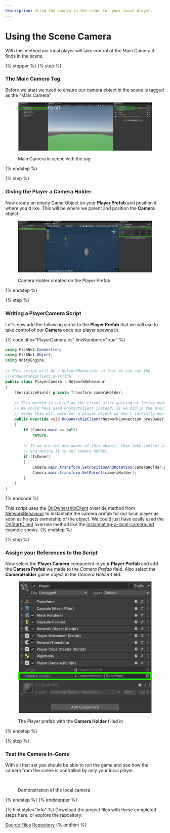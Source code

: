 ```yaml
---
description: Using the camera in the scene for your local player.
---
```


# Using the Scene Camera

With this method our local player will take control of the Main Camera it finds in the scene.

{% stepper %}
{% step %}
### The Main Camera Tag

Before we start we need to ensure our camera object in the scene is tagged as the "Main Camera"

<figure><img src="../../../.gitbook/assets/main-camera-in-scene.png" alt=""><figcaption><p>Main Camera in scene with the tag</p></figcaption></figure>
{% endstep %}

{% step %}
### Giving the Player a Camera Holder

Now create an empty Game Object on your **Player Prefab** and position it where you'd like. This will be where we parent and position the **Camera** object.

<figure><img src="../../../.gitbook/assets/camera-holder-setup.png" alt=""><figcaption><p>Camera Holder created on the Player Prefab</p></figcaption></figure>
{% endstep %}

{% step %}
### Writing a PlayerCamera Script

Let's now add the following script to the **Player Prefab** that we will use to take control of our **Camera** once our player spawns in.

{% code title="PlayerCamera.cs" lineNumbers="true" %}
```csharp
using FishNet.Connection;
using FishNet.Object;
using UnityEngine;

// This script will be a NetworkBehaviour so that we can use the 
// OnOwnershipClient override.
public class PlayerCamera : NetworkBehaviour
{
    [SerializeField] private Transform cameraHolder;

    // This method is called on the client after gaining or losing ownership of the object.
    // We could have used OnStartClient instead, as we did in the previous example, but using OnOwnershipClient
    // means this will work for a player object we don't initially own but are given ownership to later.
    public override void OnOwnershipClient(NetworkConnection prevOwner)
    {
        if (Camera.main == null)
            return;

        // If we are the new owner of this object, then take control of the camera by parenting it
        // and moving it to our camera holder.
        if (IsOwner)
        {
            Camera.main.transform.SetPositionAndRotation(cameraHolder.position, cameraHolder.rotation);
            Camera.main.transform.SetParent(cameraHolder);
        }
    }
}
```
{% endcode %}

This script uses the [OnOwnershipClient](../../features/networked-gameobjects-and-scripts/network-behaviour-guides.md#onownershipclient) override method from [NetworkBehaviour](../../features/networked-gameobjects-and-scripts/network-behaviour-guides.md) to instantiate the camera prefab for our local player as soon as he gets ownership of the object. We could just have easily used the [OnStartClient](../../features/networked-gameobjects-and-scripts/network-behaviour-guides.md#onstartclient) override method like the [instantiating-a-local-camera.md](instantiating-a-local-camera.md "mention") example shows.
{% endstep %}

{% step %}
### Assign your References to the Script

Now select the **Player Camera** component in your **Player Prefab** and add the **Camera Prefab** we made to the _Camera Prefab_ field. Also select the **CameraHolder** game object in the _Camera Holder_ field.

<figure><img src="../../../.gitbook/assets/assigned-camera-holder-to-player.png" alt=""><figcaption><p>The Player prefab with the <strong>Camera Holder</strong> filled in</p></figcaption></figure>
{% endstep %}

{% step %}
### Test the Camera In-Game

With all that set you should be able to run the game and see how the camera from the scene is controlled by only your local player.

<figure><img src="../../../.gitbook/assets/player-camera-demonstration.gif" alt=""><figcaption><p>Demonstration of the local camera</p></figcaption></figure>
{% endstep %}
{% endstepper %}

{% hint style="info" %}
Download the project files with these completed steps here, or explore the repository:

<a href="https://github.com/maxkratt/fish-networking-getting-started/releases/download/using-the-scene-camera/using-the-scene-camera.unitypackage" class="button primary">Source Files</a> <a href="https://github.com/maxkratt/fish-networking-getting-started/tree/using-the-scene-camera" class="button secondary">Repository</a>
{% endhint %}
